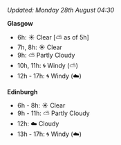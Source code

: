 *Updated: Monday 28th August 04:30*

**Glasgow**

* 6h: :sunny: Clear [:partly_sunny: as of 5h]
* 7h, 8h: :sunny: Clear
* 9h: :partly_sunny: Partly Cloudy
* 10h, 11h: :cyclone: Windy (:partly_sunny:)
* 12h - 17h: :cyclone: Windy (:cloud:)

**Edinburgh**

* 6h - 8h: :sunny: Clear
* 9h - 11h: :partly_sunny: Partly Cloudy
* 12h: :cloud: Cloudy
* 13h - 17h: :cyclone: Windy (:cloud:)
